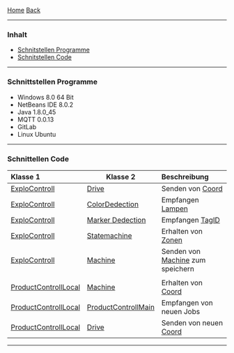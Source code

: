 [Home](home) [Back](KonzeptFL)  

----------

### Inhalt ###
- <a href="#sp">Schnitstellen Programme</a>
- <a href="#sc">Schnitstellen Code</a>

----------

### <a name="sp">Schnittstellen Programme</a> ###

- Windows 8.0 64 Bit  
- NetBeans IDE 8.0.2  
- Java 1.8.0_45  
- MQTT 0.0.13  
- GitLab  
- Linux Ubuntu


----------

### <a name="sc">Schnittellen Code</a> ###


| Klasse 1| Klasse 2| Beschreibung|  
| :------- | --- | :---- |
| [ExploControll](ExploControll)| [Drive](Drive)| Senden von [Coord](Coord)|
| [ExploControll](ExploControll)| [ColorDedection](ColorDetection)| Empfangen [Lampen](Lamps)|
| [ExploControll](ExploControll)| [Marker Dedection](Markerdetection_Markercoordinates)| Empfangen [TagID](Markerdetection_Markercoordinates)|
| [ExploControll](ExploControll)|[Statemachine](StateMachine)|Erhalten von [Zonen](Zones)|
| [ExploControll](ExploControll)|[Machine](Machine)|Senden von [Machine](Machine) zum speichern|
||||
|[ProductControllLocal](ProductControllLocal)|[Machine](Machine)|Erhalten von [Coord](Coord)|
|[ProductControllLocal](ProductControllLocal)|[ProductControllMain](ProductControllMain)|Empfangen von neuen Jobs|
|[ProductControllLocal](ProductControllLocal)|[Drive](Drive)|Senden von neuen [Coord](Coord)|



----------